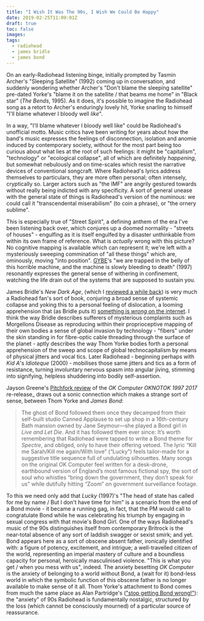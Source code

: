 ```yaml
---
title: "I Wish It Was The 90s, I Wish We Could Be Happy"
date: 2019-02-25T11:09:01Z
draft: true
toc: false
images:
tags: 
  - radiohead
  - james bridle
  - james bond
---
```

On an early-Radiohead listening binge, initially prompted by Tasmin Archer's "Sleeping Satellite" (1992) coming up in conversation, and suddenly wondering whether Archer's "Don't blame the sleeping satellite" pre-dated Yorke's "blame it on the satellite / that beams me home" in "Black star" (_The Bends_, 1995). As it does, it's possible to imagine the Radiohead song as a retort to Archer's enduringly lovely hit, Yorke snarling to himself "I'll blame whatever I bloody well _like_".

In a way, "I'll blame whatever I bloody well like" could be Radiohead's unofficial motto. Music critics have been writing for years about how the band's music expresses the feelings of disconnection, isolation and anomie induced by contemporary society, without for the most part being too curious about what lies at the root of such feelings: it might be "capitalism", "technology" or "ecological collapse", all of which are definitely _happening_, but somewhat nebulously and on time-scales which resist the narrative devices of conventional songcraft. Where Radiohead's lyrics address themselves to particulars, they are more often personal; often intensely, cryptically so. Larger actors such as "the IMF" are angrily gestured towards without really being indicted with any specificity. A sort of general unease with the general state of things is Radiohead's version of the numinous: we could call it "transcendental miserabilism" (to coin a phrase), or "the ornery sublime".

This is especially true of "Street Spirit", a defining anthem of the era I've been listening back over, which conjures up a doomed normality - "streets of houses" - engulfing as it is itself engulfed by a disaster unthinkable from within its own frame of reference. What is _actually_ wrong with this picture? No cognitive mapping is available which can represent it; we're left with a mysteriously sweeping commination of "all these things" which are, ominously, moving "into position". [GYBE](https://www.youtube.com/watch?v=XVekJTmtwqM)'s "we are trapped in the belly of this horrible machine, and the machine is slowly bleeding to death" (1997) resonantly expresses the general sense of withering in confinement, watching the life drain out of the systems that are supposed to sustain you.

James Bridle's _New Dark Age_, (which I [reviewed a while back](http://review31.co.uk/essay/view/61/concerning-technology)) is very much a Radiohead fan's sort of book, conjuring a broad sense of systemic collapse and yoking this to a personal feeling of dislocation, a looming apprehension that (as Bridle puts it) [something is _wrong_ on the internet](https://medium.com/@jamesbridle/something-is-wrong-on-the-internet-c39c471271d2). I think the way Bridle describes sufferers of mysterious complaints such as Morgellons Disease as reproducing within their proprioceptive mapping of their own bodies a sense of global invasion by technology - "fibers" under the skin standing in for fibre-optic cable threading through the surface of the planet - aptly describes the way Thom Yorke bodies forth a personal apprehension of the sweep and scope of global technocapitalism by means of physical jitters and vocal tics. Later Radiohead - beginning perhaps with _Kid A_'s _Idioteque_ (2000) - mobilises those same jitters and tics as a form of resistance, turning involuntary nervous spasm into angular jiving, stimming into signifying, helpless shuddering into bodily self-assertion.

Jayson Greene's [Pitchfork review](https://pitchfork.com/reviews/albums/radiohead-ok-computer-oknotok-1997-2017/) of the _OK Computer OKNOTOK 1997 2017_ re-release_ draws out a sonic connection which makes a strange sort of sense, between Thom Yorke and _James Bond_:

> The ghost of Bond followed them once they decamped from their self-built studio Canned Applause to set up shop in a 16th-century Bath mansion owned by Jane Seymour—she played a Bond girl in _Live and Let Die_. And it has followed them ever since: It’s worth remembering that Radiohead were tapped to write a Bond theme for _Spectre_, and obliged, only to have their offering vetoed. The lyric “Kill me Sarah/Kill me again/With love” (“Lucky”) feels tailor-made for a suggestive title sequence full of undulating silhouettes. Many songs on the original OK Computer feel written for a desk-drone, earthbound version of England’s most famous fictional spy, the sort of soul who whistles “bring down the government, they don't speak for us” while dutifully hitting “Zoom” on government surveillance footage.

To this we need only add that _Lucky_ (1997)'s "The head of state has called for me by name / But I don't have time for him" is a scenario from the end of a Bond movie - it became a running gag, in fact, that the PM would call to congratulate Bond while he was celebrating his triumph by engaging in sexual congress with that movie's Bond Girl. One of the ways Radiohead's music of the 90s distinguishes itself from contemporary Britrock is the near-total absence of any sort of laddish swagger or sexist smirk; and yet. Bond appears here as a sort of obscene absent father, ironically identified with: a figure of potency, excitement, and intrigue; a well-travelled citizen of the world, representing an imperial mastery of culture and a boundless capacity for personal, heroically masculinised violence. "This is what you get / when you mess with us", indeed. The anxiety besetting _OK Computer_ is the anxiety of belonging to a world without Bond, a (wait for it) bond-less world in which the symbolic function of this obscene father is no longer available to make sense of it all. Thom Yorke's attachment to Bond comes from much the same place as Alan Partridge's (["stop getting Bond wrong!"](https://www.youtube.com/watch?v=czWLEbNwjCI)): the "anxiety" of 90s Radiohead is fundamentally nostalgic, structured by the loss (which cannot be consciously mourned) of a particular source of reassurance.
